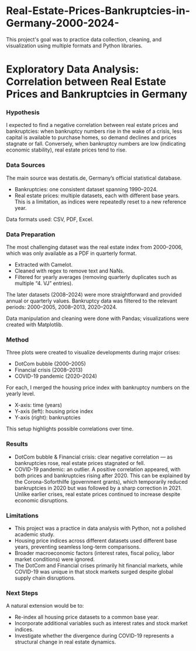 # Real-Estate-Prices-Bankruptcies-in-Germany-2000-2024-
This project's goal was to practice data collection, cleaning, and visualization using multiple formats and Python libraries.

# Exploratory Data Analysis: Correlation between Real Estate Prices and Bankruptcies in Germany

### Hypothesis

I expected to find a negative correlation between real estate prices and bankruptcies: when bankruptcy numbers rise in the wake of a crisis, less capital is available to purchase homes, so demand declines and prices stagnate or fall. Conversely, when bankruptcy numbers are low (indicating economic stability), real estate prices tend to rise.

### Data Sources

The main source was destatis.de, Germany’s official statistical database.
- Bankruptcies: one consistent dataset spanning 1990–2024.
- Real estate prices: multiple datasets, each with different base years. This is a limitation, as indices were repeatedly reset to a new reference year.

Data formats used: CSV, PDF, Excel.

### Data Preparation

The most challenging dataset was the real estate index from 2000–2006, which was only available as a PDF in quarterly format.
- Extracted with Camelot.
- Cleaned with regex to remove text and NaNs.
- Filtered for yearly averages (removing quarterly duplicates such as multiple “4. VJ” entries).

The later datasets (2008–2024) were more straightforward and provided annual or quarterly values. Bankruptcy data was filtered to the relevant periods: 2000–2005, 2008–2013, 2020–2024.

Data manipulation and cleaning were done with Pandas; visualizations were created with Matplotlib.

### Method

Three plots were created to visualize developments during major crises:
- DotCom bubble (2000–2005)
- Financial crisis (2008–2013)
- COVID-19 pandemic (2020–2024)

For each, I merged the housing price index with bankruptcy numbers on the yearly level.
- X-axis: time (years)
- Y-axis (left): housing price index
- Y-axis (right): bankruptcies

This setup highlights possible correlations over time.

### Results

- DotCom bubble & Financial crisis: clear negative correlation — as bankruptcies rose, real estate prices stagnated or fell.
- COVID-19 pandemic: an outlier. A positive correlation appeared, with both prices and bankruptcies rising after 2020. This can be explained by the Corona-Soforthilfe (government grants), which temporarily reduced bankruptcies in 2020 but was followed by a sharp correction in 2021. Unlike earlier crises, real estate prices continued to increase despite economic disruptions.

### Limitations
- This project was a practice in data analysis with Python, not a polished academic study.
- Housing price indices across different datasets used different base years, preventing seamless long-term comparisons.
- Broader macroeconomic factors (interest rates, fiscal policy, labor market conditions) were ignored.
- The DotCom and Financial crises primarily hit financial markets, while COVID-19 was unique in that stock markets surged despite global supply chain disruptions.

### Next Steps

A natural extension would be to:
- Re-index all housing price datasets to a common base year.
- Incorporate additional variables such as interest rates and stock market indices.
- Investigate whether the divergence during COVID-19 represents a structural change in real estate dynamics.
